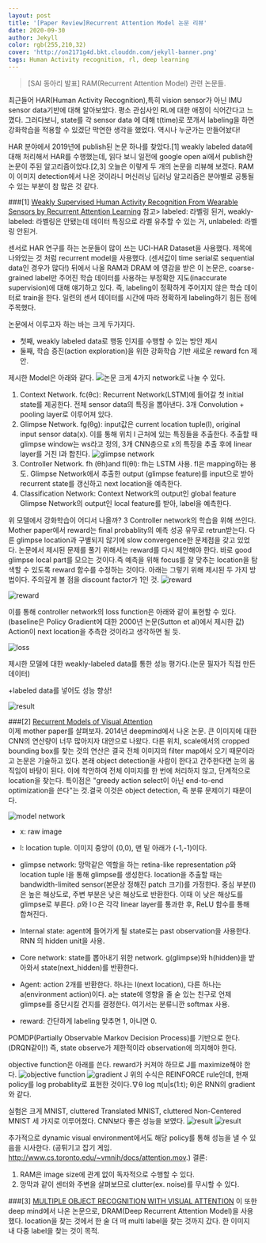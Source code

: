 ```yaml
---
layout: post
title: '[Paper Review]Recurrent Attention Model 논문 리뷰'
date: 2020-09-30
author: Jekyll
color: rgb(255,210,32)
cover: 'http://on2171g4d.bkt.clouddn.com/jekyll-banner.png'
tags: Human Activity recognition, rl, deep learning
---
```


> [SAI 동아리 발표] RAM(Recurrent Attention Model) 관련 논문들.

최근들어 HAR(Human Activity Recognition),특히 vision sensor가 아닌 IMU sensor data기반에 대해 알아보았다. 평소 관심사인 RL에 대한 애정이 식어간다고 느꼈다. 그러다보니, state를 각 sensor data 에 대해 t(time)로 쪼개서 labeling을 하면 강화학습을 적용할 수 있겠단 막연한 생각을 했었다. 역시나 누군가는 만들어놨다!

 HAR 분야에서 2019년에 publish된 논문 하나를 찾았다.[1] weakly labeled data에 대해 처리해서 HAR를 수행했는데, 읽다 보니 일전에 google open ai에서 publish한 논문이 주된 알고리즘이었다.[2,3] 오늘은 이렇게 두 개의 논문을 리뷰해 보겠다. RAM이 이미지 detection에서 나온 것이라니 머신러닝 딥러닝 알고리즘은 분야별로 공통될 수 있는 부분이 참 많은 것 같다.   






###[1] [Weakly Supervised Human Activity Recognition From Wearable Sensors by Recurrent Attention Learning](https://ieeexplore.ieee.org/document/8570822)
참고> labeled: 라벨링 된거, weakly-labeled: 라벨링은 안됐는데 데이터 특징으로 라벨 유추할 수 있는 거, unlabeled: 라벨링 안된거.

센서로 HAR 연구를 하는 논문들이 많이 쓰는 UCI-HAR Dataset을 사용했다. 제목에 나와있는 것 처럼 recurrent model을 사용했다. (센서값이 time serial로 sequential data인 경우가 많다!) 뒤에서 나올 RAM과 DRAM 에 영감을 받은 이 논문은, coarse-grained label만 주어진 학습 데이터를 사용하는  부정확한 지도(inaccurate supervision)에 대해 얘기하고 있다. 즉, labeling이 정확하게 주어지지 않은 학습 데이터로 train을 한다. 일련의 센서 데이터를 시간에 따라 정확하게 labeling하기 힘든 점에 주목했다.

   논문에서 이루고자 하는 바는 크게 두가지다.
* 첫째, weakly labeled data로 행동 인지를 수행할 수 있는 방안 제시
* 둘째, 학습 증진(action exploration)을 위한 강화학습 기반 새로운 reward fcn 제안.

제시한 Model은 아래와 같다.
![논문](http://hyona-yu.github.io/img/0930post2.jpg)
크게 4가지 network로 나눌 수 있다.
1. Context Network. fc(θc): Recurrent Network(LSTM)에 들어갈 첫 initial state를 제공한다. 전체 sensor data의 특징을 뽑아낸다. 3개 Convolution + pooling layer로 이루어져 있다.
2. Glimpse Network. fg(θg): input값은 current location tuple(l), original input sensor data(x). 이를 통해 위치 l 근처에 있는 특징들을 추출한다. 추출할 때 glimpse window는 ws라고 정의, 3개 CNN층으로 x의 특징을 추출 후에 linear layer를 거친 l과 합친다.
![glimpse network](http://hyona-yu.github.io/img/0930post3.jpg)
3. Controller Network. fh (θh)and fl(θl): fh는 LSTM 사용. fl은 mapping하는 용도. Glimpse Network에서 추출한 output (glimpse feature)를 input으로 받아 recurrent state를 갱신하고 next location을 예측한다.
4. Classification Network: Context Network의 output인 global feature Glimpse Network의 output인 local feature를 받아, label을 예측한다.  




위 모델에서 강화학습이 어디서 나올까? 3 Controller network의 학습을 위해 쓰인다. Mother paper에서 reward는 final probablity의 예측 성공 유무로 retrun받는다. 다른 glimpse location과 구별되지 않기에 slow convergence한 문제점을 갖고 있었다. 논문에서 제시된 문제를 풀기 위해서는 reward를 다시 제안해야 한다. 바로 good glimpse local part를 모으는 것이다.즉 예측을 위해 focus를 잘 맞추는 location을 탐색할 수 있도록 reward 함수를 수정하는 것이다. 아래는 그렇기 위해 제시된 두 가지 방법이다. 주의깊게 볼 점을 discount factor가 1인 것.
![reward](http://hyona-yu.github.io/img/0930post4.jpg)

![reward](http://hyona-yu.github.io/img/0930post5.jpg)

 이를 통해 controller network의 loss function은 아래와 같이 표현할 수 있다. (baseline은 Policy Gradient에 대한 2000년 논문(Sutton et al)에서 제시한 값) Action이 next location을 추측한 것이라고 생각하면 될 듯.

 ![loss](http://hyona-yu.github.io/img/0930post6.jpg)


제시한 모델에 대한 weakly-labeled data를 통한 성능 평가다.(논문 필자가 직접 만든 데이터)

+labeled data를 넣어도 성능 향상!

![result](http://hyona-yu.github.io/img/0930post7.jpg)


###[2] [Recurrent Models of Visual Attention](https://papers.nips.cc/paper/5542-recurrent-models-of-visual-attention.pdf)  
  이제 mother paper를 살펴보자. 2014년 deepmind에서 나온 논문. 큰 이미지에 대한 CNN의 연산량이 너무 많아지자 대안으로 나왔다. 다른 위치, scale에서의 cropped bounding box를 찾는 것의 연산은 결국 전체 이미지의 filter map에서 오기 때문이라고 논문은 기술하고 있다. 본래 object detection을 사람이 한다고 간주한다면 눈의 움직임이 바탕이 된다. 이에 착안하여 전체 이미지를 한 번에 처리하지 않고, 단계적으로 location을 찾는다. 특이점은 "greedy action select이 아닌 end-to-end optimization을 쓴다"는 것.결국 이것은 object detection, 즉 분류 문제이기 때문이다.

  ![model network](http://hyona-yu.github.io/img/0930post8.jpg)
- x: raw image
- l: location tuple. 이미지 중앙이 (0,0), 맨 밑 아래가 (-1,-1)이다.
- glimpse network: 망막같은 역할을 하는 retina-like representation ρ와 location tuple l을 통해 glimpse를 생성한다. location을 추출할 때는 bandwidth-limited sensor(본문상 정해진 patch 크기)를 가정한다. 중심 부분(l)은 높은 해상도로, 주변 부분은 낮은 해상도로 반환한다. 이때 이 낮은 해상도를 glimpse로 부른다. ρ와 lㅇ은 각각 linear layer를 통과한 후, ReLU 함수를 통해 합쳐진다.

- Internal state: agent에 들어가게 될 state로는 past observation을 사용한다. RNN 의 hidden unit을 사용.
- Core network: state를 뽑아내기 위한 network. g(glimpse)와 h(hidden)을 받아와서 state(next_hidden)를 반환한다.
- Agent: action 2개를 반환한다. 하나는 l(next location), 다른 하나는 a(environment action)이다. a는 state에 영향을 줄 숟 있는 친구로 언제 glimpse를 중단시킬 건지를 결정한다. 여기서는 분류니깐 softmax 사용.  
- reward: 간단하게 labeling 맞추면 1, 아니면 0.

POMDP(Partially Observable Markov Decision Process)를 기반으로 한다.(DRQN같이!) 즉, state observe가 제한적이라 observation에 의지해야 한다.    

objective function은 아래를 쓴다. reward가 커져야 하므로 J를 maximize해야 한다.
  ![objective function](http://hyona-yu.github.io/img/0930post9.jpg)
  ![gradient J](http://hyona-yu.github.io/img/0930post10.jpg)
위의 수식은 REINFORCE rule인데, 현재 policy를 log probablity로 표현한 것이다.∇θ log π(u|s(1:t); θ)은 RNN의 gradient와 같다.   



실험은 크게 MNIST, cluttered Translated MNIST, cluttered Non-Centered MNIST 세 가지로 이루어졌다. CNN보다 좋은 성능을 보였다.
![result](http://hyona-yu.github.io/img/0930post11.jpg)
![result](http://hyona-yu.github.io/img/0930post12.jpg)

추가적으로 dynamic visual environment에서도 해당 policy를 통해 성능을 낼 수 있음을 시사한다. (공튀기고 잡기 게임. http://www.cs.toronto.edu/~vmnih/docs/attention.mov.)
결론:
1. RAM은 image size에 관계 없이 독자적으로 수행할 수 있다.
2. 망막과 같이 센터와 주변을 살펴보므로 clutter(ex. noise)를 무시할 수 있다.

###[3] [MULTIPLE OBJECT RECOGNITION WITH VISUAL ATTENTION](https://arxiv.org/abs/1412.7755)
이 또한 deep mind에서 나온 논문으로, DRAM(Deep Recurrent Attention Model)을 사용했다. location을 찾는 것에서 한 술 더 떠 multi label을 찾는 것까지 갔다. 한 이미지 내 다중 label을 찾는 것이 목적.
